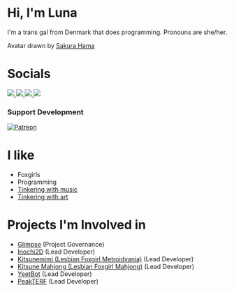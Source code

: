 # Hi, I'm Luna

I'm a trans gal from Denmark that does programming.
Pronouns are she/her.

Avatar drawn by [Sakura Hama](https://twitter.com/sakura_hama)  

# Socials
<a rel="me" href="https://vt.social/@LunaFoxgirlVT">
  <img src="https://img.shields.io/badge/Mastodon-7289da?logo=Mastodon&logoColor=white" />
</a>
<a href="https://twitter.com/LunaFoxgirlVT">
  <img src="https://img.shields.io/badge/Twitter-blue?logo=Twitter&logoColor=white" />
</a>
<a href="https://www.youtube.com/channel/UCSPdkWEEXC0weGVcIYW3hhA">
  <img src="https://img.shields.io/badge/YouTube-red?logo=youtube" />
</a>
<a href="https://twitch.tv/LunaFoxgirlVT">
  <img src="https://img.shields.io/twitch/status/LunaFoxgirlVT?style=social" />
</a>

### Support Development
[![Patreon](https://img.shields.io/badge/Patreon-f96854?logo=patreon&style=for-the-badge&logoColor=white)](https://www.patreon.com/clipsey)  

# I like
 * Foxgirls
 * Programming
 * [Tinkering with music](https://soundcloud.com/clipsey-luna)
 * [Tinkering with art](https://www.pixiv.net/en/users/50289512)

# Projects I'm Involved in
 * [Glimpse](https://github.com/glimpse-editor) (Project Governance)
 * [Inochi2D](https://github.com/Inochi2D/inochi2d) (Lead Developer)
 * [Kitsunemimi (Lesbian Foxgirl Metroidvania)](https://twitter.com/KitsunemimiGame) (Lead Developer)
 * [Kitsune Mahjong (Lesbian Foxgirl Mahjong)](https://github.com/KitsunebiGames/km-engine) (Lead Developer)
 * [YeetBot](https://github.com/Member1221/yeetbot) (Lead Developer)
 * [PeakTERF](https://peakterf.com) (Lead Developer)
